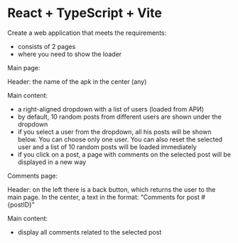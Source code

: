# React + TypeScript + Vite

Create a web application that meets the requirements:
- consists of 2 pages
- where you need to show the loader

Main page:

Header: the name of the apk in the center (any)

Main content:
- a right-aligned dropdown with a list of users (loaded from АРИ)
- by default, 10 random posts from different users are shown under the dropdown
- if you select a user from the dropdown, all his posts will be shown below. You can choose only one user. You can also reset the selected user and a list of 10 random posts will be loaded immediately
- if you click on a post, a page with comments on the selected post will be displayed in a new way

Comments page:

Header: on the left there is a back button, which returns the user to the main page. In the center, a text in the format: “Comments for post #{postID}”

Main content:
- display all comments related to the selected post

